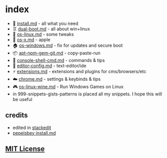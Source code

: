 # index

- :page_facing_up: [install.md](install.md) - all what you need
- :gemini: [dual-boot.md](dual-boot.md) - all about win+linux
- :sunrise: [os-linux.md](os-linux.md) - some tweaks
- :green_apple: [os-x.md](os-x.md) - apple
- :house: [os-windows.md](os-windows.md) - fix for updates and secure boot
- :package: [apt-npm-gem-git.md](apt-npm-gem-git.md) - copy-paste-run
- :shell: [console-shell-cmd.md](console-shell-cmd.md) - commands & tips
- :pencil: [editor-config.md](editor-config.md) - text-editor/ide
- :zap: [extensions.md](extensions.md) - extensions and plugins for cms/browsers/etc
- :cloud: [chrome.md](chrome.md) - settings & keybinds & tips
- :video_game: [os-linux-wine.md](os-linux-wine.md) - Run Windows Games on Linux
- in 999-snippets-gists-patterns is placed all my snippets. I hope this will be useful

## credits

- edited in [stackedit](https://stackedit.io/editor)
- [pepelsbey install.md](https://gist.github.com/pepelsbey/2c9acf8917364e0150d4)

## [MIT License](LICENSE.md)
